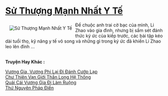 <a href="https://truyentiki.com/su-thuong-manh-nhat-y-te.33574/" title="Sử Thượng Mạnh Nhất Y Tế"><h1>Sử Thượng Mạnh Nhất Y Tế</h1></a><div style="display:table"><img align="right" style="float: left; padding: 10px;" src="https://truyentiki.com/a/img/str/src/33574.jpg" alt="Sử Thượng Mạnh Nhất Y Tế">Để chuộc anh trai cờ bạc của mình, Li Zhao vào gia đình, nhưng bị sấm sét đánh thức ký ức của kiếp trước, các bài tập kéo dài tuổi thọ, kỹ năng y tế vô song và những gì trong ký ức đã khiến Li Zhao leo lên đỉnh ...</div><p><br><b>Truyện Hay Khác :</b></p><a href="https://truyentiki.com/vuong-gia-vuong-phi-lai-di-danh-cuop-lap.33573/" alt="Vương Gia, Vương Phi Lại Đi Đánh Cướp Lạp">Vương Gia, Vương Phi Lại Đi Đánh Cướp Lạp</a><br/><a href="https://github.com/nownovels/top500/tree/master/truyenhay/33674/" alt="Chư Thiên Vạn Giới Thần Long Hệ Thống">Chư Thiên Vạn Giới Thần Long Hệ Thống</a><br/><a href="https://truyentiki.wordpress.com/2020/06/08/quai-cai-vuong-gia-di-lam-ruong/" alt="Quải Cái Vương Gia Đi Làm Ruộng">Quải Cái Vương Gia Đi Làm Ruộng</a><br/><a href="https://github.com/nownovels/top500/tree/master/truyenhay/33501/" alt="Thứ Nguyên Pháp Điển">Thứ Nguyên Pháp Điển</a><br/>